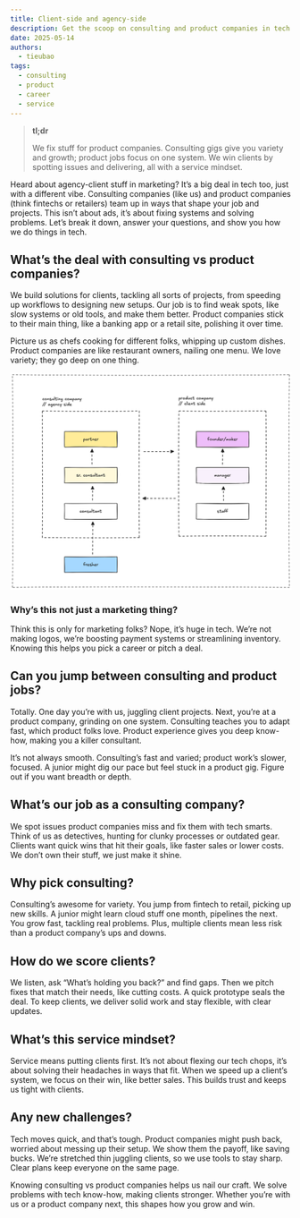```yaml
---
title: Client-side and agency-side
description: Get the scoop on consulting and product companies in tech. Find out what ascertain their roles, perks, and how to win clients.
date: 2025-05-14
authors:
  - tieubao
tags:
  - consulting
  - product
  - career
  - service
---
```


> **tl;dr**
>
> We fix stuff for product companies. Consulting gigs give you variety and growth; product jobs focus on one system. We win clients by spotting issues and delivering, all with a service mindset.

Heard about agency-client stuff in marketing? It’s a big deal in tech too, just with a different vibe. Consulting companies (like us) and product companies (think fintechs or retailers) team up in ways that shape your job and projects. This isn’t about ads, it’s about fixing systems and solving problems. Let’s break it down, answer your questions, and show you how we do things in tech.

## What’s the deal with consulting vs product companies?

We build solutions for clients, tackling all sorts of projects, from speeding up workflows to designing new setups. Our job is to find weak spots, like slow systems or old tools, and make them better. Product companies stick to their main thing, like a banking app or a retail site, polishing it over time.

Picture us as chefs cooking for different folks, whipping up custom dishes. Product companies are like restaurant owners, nailing one menu. We love variety; they go deep on one thing.

![](assets/client-side-agency-side.png)

### Why’s this not just a marketing thing?

Think this is only for marketing folks? Nope, it’s huge in tech. We’re not making logos, we’re boosting payment systems or streamlining inventory. Knowing this helps you pick a career or pitch a deal.

## Can you jump between consulting and product jobs?

Totally. One day you’re with us, juggling client projects. Next, you’re at a product company, grinding on one system. Consulting teaches you to adapt fast, which product folks love. Product experience gives you deep know-how, making you a killer consultant.

It’s not always smooth. Consulting’s fast and varied; product work’s slower, focused. A junior might dig our pace but feel stuck in a product gig. Figure out if you want breadth or depth.

## What’s our job as a consulting company?

We spot issues product companies miss and fix them with tech smarts. Think of us as detectives, hunting for clunky processes or outdated gear. Clients want quick wins that hit their goals, like faster sales or lower costs. We don’t own their stuff, we just make it shine.

## Why pick consulting?

Consulting’s awesome for variety. You jump from fintech to retail, picking up new skills. A junior might learn cloud stuff one month, pipelines the next. You grow fast, tackling real problems. Plus, multiple clients mean less risk than a product company’s ups and downs.

## How do we score clients?

We listen, ask “What’s holding you back?” and find gaps. Then we pitch fixes that match their needs, like cutting costs. A quick prototype seals the deal. To keep clients, we deliver solid work and stay flexible, with clear updates.

## What’s this service mindset?

Service means putting clients first. It’s not about flexing our tech chops, it’s about solving their headaches in ways that fit. When we speed up a client’s system, we focus on their win, like better sales. This builds trust and keeps us tight with clients.

## Any new challenges?

Tech moves quick, and that’s tough. Product companies might push back, worried about messing up their setup. We show them the payoff, like saving bucks. We’re stretched thin juggling clients, so we use tools to stay sharp. Clear plans keep everyone on the same page.

Knowing consulting vs product companies helps us nail our craft. We solve problems with tech know-how, making clients stronger. Whether you’re with us or a product company next, this shapes how you grow and win.
